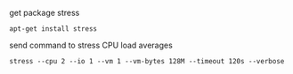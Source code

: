 get package stress
```
apt-get install stress
```

send command to stress CPU load averages
```
stress --cpu 2 --io 1 --vm 1 --vm-bytes 128M --timeout 120s --verbose
```